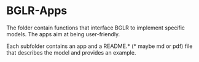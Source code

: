 # BGLR-Apps

The folder contain functions that interface BGLR to implement specific models. The apps aim at being user-friendly. 

Each subfolder contains an app and a README.* (* maybe md or pdf) file that describes the model and provides an example.

